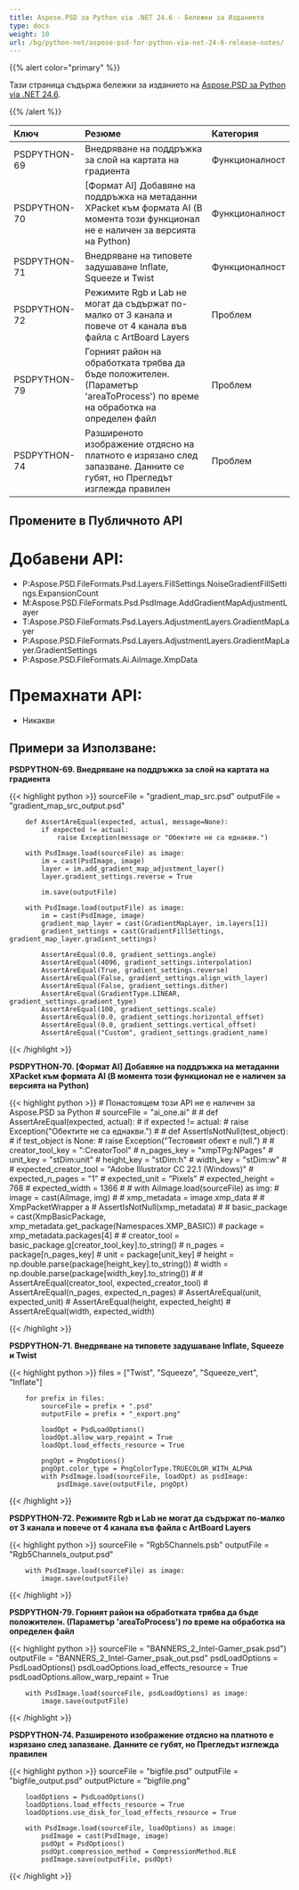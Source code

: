```yaml
---
title: Aspose.PSD за Python via .NET 24.6 - Бележки за Изданието
type: docs
weight: 10
url: /bg/python-net/aspose-psd-for-python-via-net-24-6-release-notes/
---
```


{{% alert color="primary" %}}

Тази страница съдържа бележки за изданието на [Aspose.PSD за Python via .NET 24.6](https://pypi.org/project/aspose-psd/).

{{% /alert %}}

| **Ключ**      | **Резюме**                                                                                                       | **Категория** |
|:-------------|:------------------------------------------------------------------------------------------------------------------|:-------------|
| PSDPYTHON-69 | Внедряване на поддръжка за слой на картата на градиента                                                               | Функционалност      |
| PSDPYTHON-70 | [Формат AI] Добавяне на поддръжка на метаданни XPacket към формата AI (В момента този функционал не е наличен за версията на Python)        | Функционалност      |
| PSDPYTHON-71 | Внедряване на типовете задушаване Inflate, Squeeze и Twist                                                               | Функционалност      |
| PSDPYTHON-72 |  Режимите Rgb и Lab не могат да съдържат по-малко от 3 канала и повече от 4 канала във файла с ArtBoard Layers | Проблем          |
| PSDPYTHON-79 | Горният район на обработката трябва да бъде положителен. (Параметър 'areaToProcess') по време на обработка на определен файл          | Проблем          |
| PSDPYTHON-74 | Разширеното изображение отдясно на платното е изрязано след запазване. Данните се губят, но Прегледът изглежда правилен                | Проблем          |

## **Промените в Публичното API**
# **Добавени API:**
- P:Aspose.PSD.FileFormats.Psd.Layers.FillSettings.NoiseGradientFillSettings.ExpansionCount
- M:Aspose.PSD.FileFormats.Psd.PsdImage.AddGradientMapAdjustmentLayer
- T:Aspose.PSD.FileFormats.Psd.Layers.AdjustmentLayers.GradientMapLayer
- P:Aspose.PSD.FileFormats.Psd.Layers.AdjustmentLayers.GradientMapLayer.GradientSettings
- P:Aspose.PSD.FileFormats.Ai.AiImage.XmpData

# **Премахнати API:**
- Никакви

## **Примери за Използване:**

**PSDPYTHON-69. Внедряване на поддръжка за слой на картата на градиента**

{{< highlight python >}}
        sourceFile = "gradient_map_src.psd"
        outputFile = "gradient_map_src_output.psd"
      
        def AssertAreEqual(expected, actual, message=None):
            if expected != actual:
                raise Exception(message or "Обектите не са еднакви.")

        with PsdImage.load(sourceFile) as image:
            im = cast(PsdImage, image)
            layer = im.add_gradient_map_adjustment_layer()
            layer.gradient_settings.reverse = True

            im.save(outputFile)

        with PsdImage.load(outputFile) as image:
            im = cast(PsdImage, image)
            gradient_map_layer = cast(GradientMapLayer, im.layers[1])
            gradient_settings = cast(GradientFillSettings, gradient_map_layer.gradient_settings)

            AssertAreEqual(0.0, gradient_settings.angle)
            AssertAreEqual(4096, gradient_settings.interpolation)
            AssertAreEqual(True, gradient_settings.reverse)
            AssertAreEqual(False, gradient_settings.align_with_layer)
            AssertAreEqual(False, gradient_settings.dither)
            AssertAreEqual(GradientType.LINEAR, gradient_settings.gradient_type)
            AssertAreEqual(100, gradient_settings.scale)
            AssertAreEqual(0.0, gradient_settings.horizontal_offset)
            AssertAreEqual(0.0, gradient_settings.vertical_offset)
            AssertAreEqual("Custom", gradient_settings.gradient_name)
{{< /highlight >}}

**PSDPYTHON-70. [Формат AI] Добавяне на поддръжка на метаданни XPacket към формата AI (В момента този функционал не е наличен за версията на Python)**

{{< highlight python >}}
    #     Понастоящем този API не е наличен за Aspose.PSD за Python
    #     sourceFile = "ai_one.ai"
    #
    #     def AssertAreEqual(expected, actual):
    #         if expected != actual:
    #             raise Exception("Обектите не са еднакви.")
    #
    #     def AssertIsNotNull(test_object):
    #         if test_object is None:
    #             raise Exception("Тестовият обект е null.")
    #
    #     creator_tool_key = ":CreatorTool"
    #     n_pages_key = "xmpTPg:NPages"
    #     unit_key = "stDim:unit"
    #     height_key = "stDim:h"
    #     width_key = "stDim:w"
    #
    #     expected_creator_tool = "Adobe Illustrator CC 22.1 (Windows)"
    #     expected_n_pages = "1"
    #     expected_unit = "Pixels"
    #     expected_height = 768
    #     expected_width = 1366
    #
    #     with AiImage.load(sourceFile) as img:
    #         image = cast(AiImage, img)
    #
    #         xmp_metadata = image.xmp_data
    #        # XmpPacketWrapper a
    #         AssertIsNotNull(xmp_metadata)
    #
    #         basic_package = cast(XmpBasicPackage, xmp_metadata.get_package(Namespaces.XMP_BASIC))
    #         package = xmp_metadata.packages[4]
    #
    #         creator_tool = basic_package.g[creator_tool_key].to_string()
    #         n_pages = package[n_pages_key]
    #         unit = package[unit_key]
    #         height = np.double.parse(package[height_key].to_string())
    #         width = np.double.parse(package[width_key].to_string())
    #
    #         AssertAreEqual(creator_tool, expected_creator_tool)
    #         AssertAreEqual(n_pages, expected_n_pages)
    #         AssertAreEqual(unit, expected_unit)
    #         AssertAreEqual(height, expected_height)
    #         AssertAreEqual(width, expected_width)

{{< /highlight >}}

**PSDPYTHON-71. Внедряване на типовете задушаване Inflate, Squeeze и Twist**

{{< highlight python >}}
        files = ["Twist", "Squeeze", "Squeeze_vert", "Inflate"]

        for prefix in files:
            sourceFile = prefix + ".psd"
            outputFile = prefix + "_export.png"

            loadOpt = PsdLoadOptions()
            loadOpt.allow_warp_repaint = True
            loadOpt.load_effects_resource = True

            pngOpt = PngOptions()
            pngOpt.color_type = PngColorType.TRUECOLOR_WITH_ALPHA
            with PsdImage.load(sourceFile, loadOpt) as psdImage:
                psdImage.save(outputFile, pngOpt)
{{< /highlight >}}

**PSDPYTHON-72.  Режимите Rgb и Lab не могат да съдържат по-малко от 3 канала и повече от 4 канала във файла с ArtBoard Layers**

{{< highlight python >}}
        sourceFile = "Rgb5Channels.psb"
        outputFile = "Rgb5Channels_output.psd"

        with PsdImage.load(sourceFile) as image:
            image.save(outputFile)

{{< /highlight >}}

**PSDPYTHON-79. Горният район на обработката трябва да бъде положителен. (Параметър 'areaToProcess') по време на обработка на определен файл**

{{< highlight python >}}
        sourceFile = "BANNERS_2_Intel-Gamer_psak.psd")
        outputFile = "BANNERS_2_Intel-Gamer_psak_out.psd"
        psdLoadOptions = PsdLoadOptions()
        psdLoadOptions.load_effects_resource = True
        psdLoadOptions.allow_warp_repaint = True

        with PsdImage.load(sourceFile, psdLoadOptions) as image:
            image.save(outputFile)
{{< /highlight >}}

**PSDPYTHON-74. Разширеното изображение отдясно на платното е изрязано след запазване. Данните се губят, но Прегледът изглежда правилен**

{{< highlight python >}}
        sourceFile = "bigfile.psd"
        outputFile = "bigfile_output.psd"
        outputPicture = "bigfile.png"

        loadOptions = PsdLoadOptions()
        loadOptions.load_effects_resource = True
        loadOptions.use_disk_for_load_effects_resource = True

        with PsdImage.load(sourceFile, loadOptions) as image:
            psdImage = cast(PsdImage, image)
            psdOpt = PsdOptions()
            psdOpt.compression_method = CompressionMethod.RLE
            psdImage.save(outputFile, psdOpt)


{{< /highlight >}}

